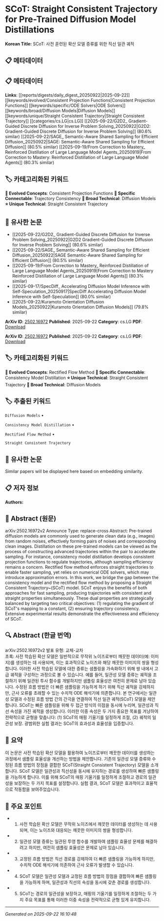 # SCoT: Straight Consistent Trajectory for Pre-Trained Diffusion Model Distillations

**Korean Title:** SCoT: 사전 훈련된 확산 모델 증류를 위한 직선 일관 궤적

## 📋 메타데이터

## 📋 메타데이터

**Links**: [[reports/digests/daily_digest_20250922|2025-09-22]] [[keywords/evolved/Consistent Projection Functions|Consistent Projection Functions]] [[keywords/specific/ODE Solvers|ODE Solvers]] [[keywords/broad/Diffusion Models|Diffusion Models]] [[keywords/unique/Straight Consistent Trajectory|Straight Consistent Trajectory]] [[categories/cs.LG|cs.LG]] [[2025-09-22/G2D2_ Gradient-Guided Discrete Diffusion for Inverse Problem Solving_20250922|G2D2: Gradient-Guided Discrete Diffusion for Inverse Problem Solving]] (80.6% similar) [[2025-09-22/SAGE_ Semantic-Aware Shared Sampling for Efficient Diffusion_20250922|SAGE: Semantic-Aware Shared Sampling for Efficient Diffusion]] (80.5% similar) [[2025-09-19/From Correction to Mastery_ Reinforced Distillation of Large Language Model Agents_20250919|From Correction to Mastery: Reinforced Distillation of Large Language Model Agents]] (80.3% similar)

## 🏷️ 카테고리화된 키워드
**🚀 Evolved Concepts**: Consistent Projection Functions
**🔗 Specific Connectable**: Trajectory Consistency
**🔬 Broad Technical**: Diffusion Models
**⭐ Unique Technical**: Straight Consistent Trajectory
## 🔗 유사한 논문
- [[2025-09-22/G2D2_ Gradient-Guided Discrete Diffusion for Inverse Problem Solving_20250922|G2D2 Gradient-Guided Discrete Diffusion for Inverse Problem Solving]] (80.6% similar)
- [[2025-09-22/SAGE_ Semantic-Aware Shared Sampling for Efficient Diffusion_20250922|SAGE Semantic-Aware Shared Sampling for Efficient Diffusion]] (80.5% similar)
- [[2025-09-19/From Correction to Mastery_ Reinforced Distillation of Large Language Model Agents_20250919|From Correction to Mastery Reinforced Distillation of Large Language Model Agents]] (80.3% similar)
- [[2025-09-17/SpecDiff_ Accelerating Diffusion Model Inference with Self-Speculation_20250917|SpecDiff Accelerating Diffusion Model Inference with Self-Speculation]] (80.0% similar)
- [[2025-09-22/Kuramoto Orientation Diffusion Models_20250922|Kuramoto Orientation Diffusion Models]] (79.8% similar)


**ArXiv ID**: [2502.16972](https://arxiv.org/abs/2502.16972)
**Published**: 2025-09-22
**Category**: cs.LG
**PDF**: [Download](https://arxiv.org/pdf/2502.16972.pdf)


**ArXiv ID**: [2502.16972](https://arxiv.org/abs/2502.16972)
**Published**: 2025-09-22
**Category**: cs.LG
**PDF**: [Download](https://arxiv.org/pdf/2502.16972.pdf)

## 🏷️ 카테고리화된 키워드
**🚀 Evolved Concepts**: Rectified Flow Method
**🔗 Specific Connectable**: Consistency Model Distillation
**⭐ Unique Technical**: Straight Consistent Trajectory
**🔬 Broad Technical**: Diffusion Models

## 🏷️ 추출된 키워드



`Diffusion Models` • 

`Consistency Model Distillation` • 

`Rectified Flow Method` • 

`Straight Consistent Trajectory`



## 🔗 유사한 논문

Similar papers will be displayed here based on embedding similarity.

## 📋 저자 정보

**Authors:** 

## 📄 Abstract (원문)

arXiv:2502.16972v2 Announce Type: replace-cross 
Abstract: Pre-trained diffusion models are commonly used to generate clean data (e.g., images) from random noises, effectively forming pairs of noises and corresponding clean images. Distillation on these pre-trained models can be viewed as the process of constructing advanced trajectories within the pair to accelerate sampling. For instance, consistency model distillation develops consistent projection functions to regulate trajectories, although sampling efficiency remains a concern. Rectified flow method enforces straight trajectories to enable faster sampling, yet relies on numerical ODE solvers, which may introduce approximation errors. In this work, we bridge the gap between the consistency model and the rectified flow method by proposing a Straight Consistent Trajectory~(SCoT) model. SCoT enjoys the benefits of both approaches for fast sampling, producing trajectories with consistent and straight properties simultaneously. These dual properties are strategically balanced by targeting two critical objectives: (1) regulating the gradient of SCoT's mapping to a constant, (2) ensuring trajectory consistency. Extensive experimental results demonstrate the effectiveness and efficiency of SCoT.

## 🔍 Abstract (한글 번역)

arXiv:2502.16972v2 발표 유형: 교체-교차  
초록: 사전 학습된 확산 모델은 일반적으로 무작위 노이즈로부터 깨끗한 데이터(예: 이미지)를 생성하는 데 사용되며, 이는 효과적으로 노이즈와 해당 깨끗한 이미지의 쌍을 형성합니다. 이러한 사전 학습된 모델에 대한 증류는 샘플링을 가속화하기 위해 쌍 내에서 고급 궤적을 구성하는 과정으로 볼 수 있습니다. 예를 들어, 일관성 모델 증류는 궤적을 조절하기 위해 일관된 투사 함수를 개발하지만 샘플링 효율성은 여전히 문제로 남아 있습니다. 수정된 흐름 방법은 더 빠른 샘플링을 가능하게 하기 위해 직선 궤적을 강제하지만, 근사 오류를 초래할 수 있는 수치적 ODE 해석기에 의존합니다. 본 연구에서는 일관성 모델과 수정된 흐름 방법 간의 간극을 연결하여 직선 일관 궤적(SCoT) 모델을 제안합니다. SCoT는 빠른 샘플링을 위해 두 접근 방식의 이점을 동시에 누리며, 일관성과 직선 속성을 가진 궤적을 생성합니다. 이러한 이중 속성은 두 가지 중요한 목표를 겨냥하여 전략적으로 균형을 맞춥니다: (1) SCoT의 매핑 기울기를 일정하게 조절, (2) 궤적의 일관성 보장. 광범위한 실험 결과는 SCoT의 효과성과 효율성을 입증합니다.

## 📝 요약

이 논문은 사전 학습된 확산 모델을 활용하여 노이즈로부터 깨끗한 데이터를 생성하는 과정에서 샘플링 효율성을 개선하는 방법을 제안합니다. 기존의 일관성 모델 증류와 수정된 흐름 방법의 장점을 결합한 SCoT(Straight Consistent Trajectory) 모델을 소개합니다. SCoT 모델은 일관성과 직선성을 동시에 유지하는 경로를 생성하여 빠른 샘플링을 가능하게 합니다. 이를 위해 SCoT의 매핑 기울기를 일정하게 조절하고 경로의 일관성을 보장하는 두 가지 목표를 설정합니다. 실험 결과, SCoT 모델은 효과적이고 효율적으로 작동함을 보여주었습니다.

## 🎯 주요 포인트


- 1. 사전 학습된 확산 모델은 무작위 노이즈에서 깨끗한 데이터를 생성하는 데 사용되며, 이는 노이즈와 대응되는 깨끗한 이미지의 쌍을 형성합니다.

- 2. 일관성 모델 증류는 일관된 투영 함수를 개발하여 샘플링 효율성 문제를 해결하려고 하지만, 여전히 샘플링 효율성은 문제로 남아 있습니다.

- 3. 교정된 흐름 방법은 직선 경로를 강제하여 더 빠른 샘플링을 가능하게 하지만, 수치적 ODE 해석기에 의존하여 근사 오류가 발생할 수 있습니다.

- 4. SCoT 모델은 일관성 모델과 교정된 흐름 방법의 장점을 결합하여 빠른 샘플링을 가능하게 하며, 일관성과 직선의 속성을 동시에 갖춘 경로를 생성합니다.

- 5. SCoT는 경로의 일관성을 보장하고, 매핑의 기울기를 일정하게 조절하는 두 가지 주요 목표를 통해 이러한 이중 속성을 전략적으로 균형 있게 유지합니다.


---

*Generated on 2025-09-22 16:10:48*